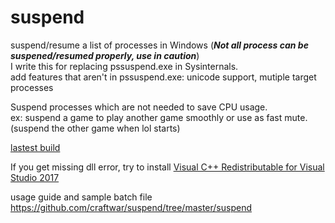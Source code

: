 # suspend
suspend/resume a list of processes in Windows (***Not all process can be suspened/resumed properly, use in caution***)  
I write this for replacing pssuspend.exe in Sysinternals.  
add features that aren't in pssuspend.exe: unicode support, mutiple target processes  
  
Suspend processes which are not needed to save CPU usage.  
ex: suspend a game to play another game smoothly or use as fast mute. (suspend the other game when lol starts)  

[lastest build](https://github.com/craftwar/suspend/releases/download/git/suspend.with.docs.7z)

If you get missing dll error, try to install [Visual C++ Redistributable for Visual Studio 2017](https://go.microsoft.com/fwlink/?LinkId=746571)  

usage guide and sample batch file  
https://github.com/craftwar/suspend/tree/master/suspend
